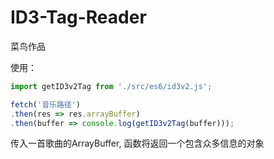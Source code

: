 # ID3-Tag-Reader
菜鸟作品



使用：
```js
import getID3v2Tag from './src/es6/id3v2.js';

fetch('音乐路径')
.then(res => res.arrayBuffer)
.then(buffer => console.log(getID3v2Tag(buffer)));
```
传入一首歌曲的ArrayBuffer, 函数将返回一个包含众多信息的对象

